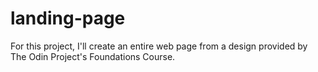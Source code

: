 # landing-page

For this project, I'll create an entire web page from a design provided by The Odin Project's Foundations Course.